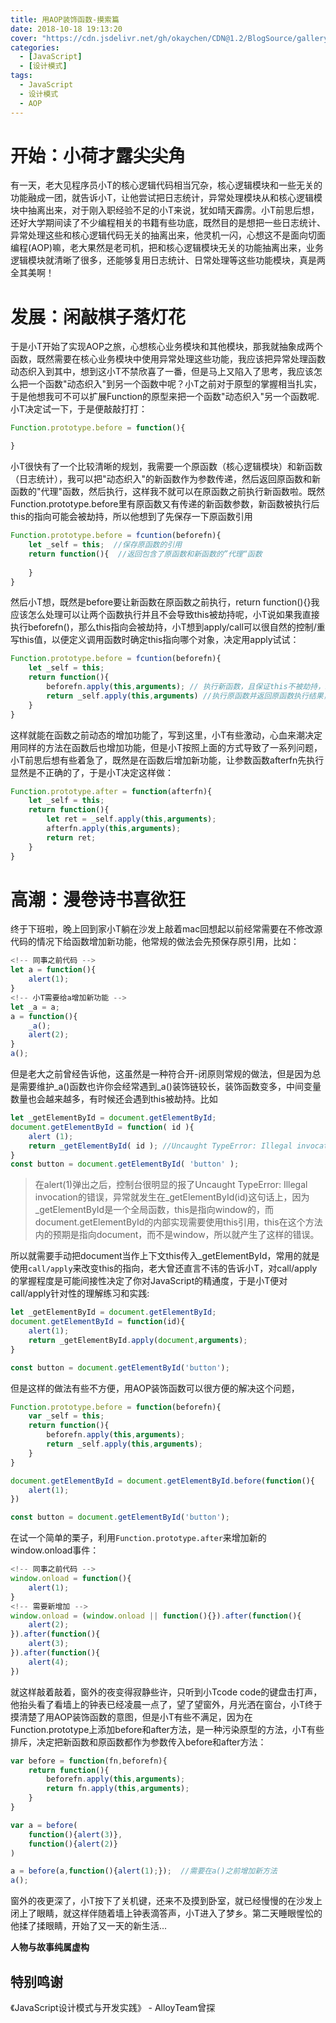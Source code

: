```yaml
---
title: 用AOP装饰函数-摸索篇
date: 2018-10-18 19:13:20
cover: "https://cdn.jsdelivr.net/gh/okaychen/CDN@1.2/BlogSource/gallery/thumb_025.jpg"
categories:
  - [JavaScript]
  - [设计模式]
tags:
  - JavaScript
  - 设计模式
  - AOP
---
```

# 开始：小荷才露尖尖角
有一天，老大见程序员小T的核心逻辑代码相当冗杂，核心逻辑模块和一些无关的功能融成一团，就告诉小T，让他尝试把日志统计，异常处理模块从和核心逻辑模块中抽离出来，对于刚入职经验不足的小T来说，犹如晴天霹雳。小T前思后想，还好大学期间读了不少编程相关的书籍有些功底，既然目的是想把一些日志统计、异常处理这些和核心逻辑代码无关的抽离出来，他灵机一闪，心想这不是面向切面编程(AOP)嘛，老大果然是老司机，把和核心逻辑模块无关的功能抽离出来，业务逻辑模块就清晰了很多，还能够复用日志统计、日常处理等这些功能模块，真是两全其美啊！
<!--more-->
# 发展：闲敲棋子落灯花
于是小T开始了实现AOP之旅，心想核心业务模块和其他模块，那我就抽象成两个函数，既然需要在核心业务模块中使用异常处理这些功能，我应该把异常处理函数动态织入到其中，想到这小T不禁欣喜了一番，但是马上又陷入了思考，我应该怎么把一个函数"动态织入"到另一个函数中呢？小T之前对于原型的掌握相当扎实，于是他想我可不可以扩展Function的原型来把一个函数"动态织入"另一个函数呢.小T决定试一下，于是便敲敲打打：
```js
Function.prototype.before = function(){

}
```
小T很快有了一个比较清晰的规划，我需要一个原函数（核心逻辑模块）和新函数（日志统计），我可以把"动态织入"的新函数作为参数传递，然后返回原函数和新函数的"代理"函数，然后执行，这样我不就可以在原函数之前执行新函数啦。既然Function.prototype.before里有原函数又有传递的新函数参数，新函数被执行后this的指向可能会被劫持，所以他想到了先保存一下原函数引用
```js
Function.prototype.before = fcuntion(beforefn){
    let _self = this;  //保存原函数的引用
    return function(){  //返回包含了原函数和新函数的”代理“函数
       
    }
}
```
然后小T想，既然是before要让新函数在原函数之前执行，return function(){}我应该怎么处理可以让两个函数执行并且不会导致this被劫持呢，小T说如果我直接执行beforefn()，那么this指向会被劫持，小T想到apply/call可以很自然的控制/重写this值，以便定义调用函数时确定this指向哪个对象，决定用apply试试：
```js
Function.prototype.before = fcuntion(beforefn){
    let _self = this;  
    return function(){  
        beforefn.apply(this,arguments); // 执行新函数，且保证this不被劫持，新函数接受的参数会被原封不会的传入原函数，新函数在原函数之前执行
        return _self.apply(this,arguments) //执行原函数并返回原函数执行结果，并保证this不被劫持
    }
}
```
这样就能在函数之前动态的增加功能了，写到这里，小T有些激动，心血来潮决定用同样的方法在函数后也增加功能，但是小T按照上面的方式导致了一系列问题，小T前思后想有些着急了，既然是在函数后增加新功能，让参数函数afterfn先执行显然是不正确的了，于是小T决定这样做：
```js
Function.prototype.after = function(afterfn){
    let _self = this;
    return function(){
        let ret = _self.apply(this,arguments);
        afterfn.apply(this,arguments);
        return ret;
    }
}
```
# 高潮：漫卷诗书喜欲狂
终于下班啦，晚上回到家小T躺在沙发上敲着mac回想起以前经常需要在不修改源代码的情况下给函数增加新功能，他常规的做法会先预保存原引用，比如：
```js
<!-- 同事之前代码 -->
let a = function(){
    alert(1);
}
<!-- 小T需要给a增加新功能 -->
let _a = a;
a = function(){
    _a();
    alert(2);
}
a();
```
但是老大之前曾经告诉他，这虽然是一种符合开-闭原则常规的做法，但是因为总是需要维护_a()函数也许你会经常遇到_a()装饰链较长，装饰函数变多，中间变量数量也会越来越多，有时候还会遇到this被劫持。比如
```js
let _getElementById = document.getElementById;
document.getElementById = function( id ){
    alert (1);
    return _getElementById( id ); //Uncaught TypeError: Illegal invocation
}
const button = document.getElementById( 'button' );
```
>在alert(1)弹出之后，控制台很明显的报了Uncaught TypeError: Illegal invocation的错误，异常就发生在_getElementById(id)这句话上，因为_getElementById是一个全局函数，this是指向window的，而document.getElementById的内部实现需要使用this引用，this在这个方法内的预期是指向document，而不是window，所以就产生了这样的错误。

所以就需要手动把document当作上下文this传入_getElementById，常用的就是使用`call/apply`来改变this的指向，老大曾还直言不讳的告诉小T，对call/apply的掌握程度是可能间接性决定了你对JavaScript的精通度，于是小T便对call/apply针对性的理解练习和实践:
```js
let _getElementById = document.getElementById;
document.getElementById = function(id){
    alert(1);
    return _getElementById.apply(document,arguments);
}

const button = document.getElementById('button');
```
但是这样的做法有些不方便，用AOP装饰函数可以很方便的解决这个问题，
```js
Function.prototype.before = function(beforefn){
    var _self = this;
    return function(){
        beforefn.apply(this,arguments);
        return _self.apply(this,arguments);
    }
}

document.getElementById = document.getElementById.before(function(){
    alert(1);
})

const button = document.getElementById('button');
```
在试一个简单的栗子，利用`Function.prototype.after`来增加新的window.onload事件：
```js
<!-- 同事之前代码 -->
window.onload = function(){
    alert(1);
}
<!-- 需要新增加 -->
window.onload = (window.onload || function(){}).after(function(){
    alert(2);
}).after(function(){
    alert(3);
}).after(function(){
    alert(4);
})
```
就这样敲着敲着，窗外的夜变得寂静些许，只听到小Tcode code的键盘击打声，他抬头看了看墙上的钟表已经凌晨一点了，望了望窗外，月光洒在窗台，小T终于摸清楚了用AOP装饰函数的意图，但是小T有些不满足，因为在Function.prototype上添加before和after方法，是一种污染原型的方法，小T有些排斥，决定把新函数和原函数都作为参数传入before和after方法：
```js
var before = function(fn,beforefn){
    return function(){
        beforefn.apply(this,arguments);
        return fn.apply(this,arguments);
    }
}

var a = before(
    function(){alert(3)},
    function(){alert(2)}
)

a = before(a,function(){alert(1);});  //需要在a()之前增加新方法
a();
```
窗外的夜更深了，小T按下了关机键，还来不及摸到卧室，就已经慢慢的在沙发上闭上了眼睛，就这样伴随着墙上钟表滴答声，小T进入了梦乡。第二天睡眼惺忪的他揉了揉眼睛，开始了又一天的新生活...

**人物与故事纯属虚构**
## 特别鸣谢
《JavaScript设计模式与开发实践》 -  AlloyTeam曾探